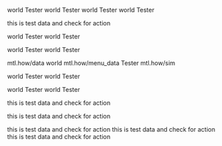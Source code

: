 world Tester world Tester world Tester world Tester 

this is test data and check for action

world Tester world Tester


world Tester world Tester

mtl.how/data world mtl.how/menu_data Tester mtl.how/sim


world Tester world Tester

world Tester world Tester

this is test data and check for action

this is test data and check for action

this is test data and check for action this is test data and check for action this is test data and check for action
